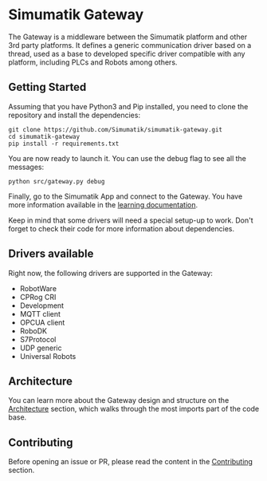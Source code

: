 # Simumatik Gateway

The Gateway is a middleware between the Simumatik platform and other 3rd party platforms. It defines a generic communication driver based on a thread, used as a base to developed specific driver compatible with any platform, including PLCs and Robots among others.

## Getting Started
Assuming that you have Python3 and Pip installed, you need to clone the repository and install the dependencies:

```Shell
git clone https://github.com/Simumatik/simumatik-gateway.git
cd simumatik-gateway
pip install -r requirements.txt
```

You are now ready to launch it. You can use the debug flag to see all the messages:
```Shell
python src/gateway.py debug
```

Finally, go to the Simumatik App and connect to the Gateway. You have more information available in the [learning documentation](https://simumatik.com/learn/Manual/Gateway/gateway/#gateway-connection).

Keep in mind that some drivers will need a special setup-up to work. Don't forget to check their code for more information about dependencies.

## Drivers available

Right now, the following drivers are supported in the Gateway:

- RobotWare
- CPRog CRI
- Development
- MQTT client
- OPCUA client
- RoboDK
- S7Protocol
- UDP generic
- Universal Robots

## Architecture

You can learn more about the Gateway design and structure on the [Architecture](ARCHITECTURE.md) section, which walks through the most imports part of the code base.

## Contributing

Before opening an issue or PR, please read the content in the [Contributing](CONTRIBUTING.md) section.
